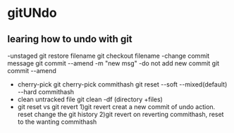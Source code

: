 # gitUNdo

## learing how to undo with git
-unstaged
  git restore filename
  git checkout filename
-change commit message
  git commit --amend -m "new msg"
-do not add new commit
  git commit --amend
- cherry-pick
  git cherry-pick commithash
  git reset --soft --mixed(default) --hard commithash
- clean untracked file
  git clean -df (directory +files)
- git reset vs git revert
  1)git revert creat a new commit of undo action. reset change the git history
  2)git revert on reverting commithash, reset to the wanting commithash
